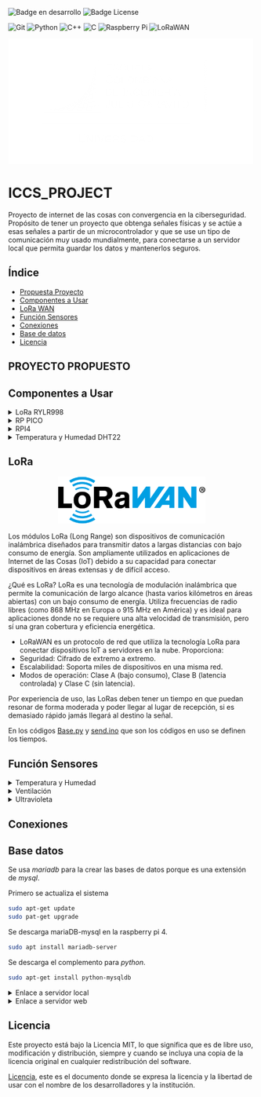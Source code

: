 ![Badge en desarrollo](https://img.shields.io/badge/STATUS-EN%20DESAROLLO-green) ![Badge License](https://img.shields.io/badge/License-MIT-yellow)

![Git](https://img.shields.io/badge/git-%23F05033.svg?style=for-the-badge&logo=git&logoColor=white) ![Python](https://img.shields.io/badge/python-3670A0?style=for-the-badge&logo=python&logoColor=ffdd54) ![C++](https://img.shields.io/badge/c++-%2300599C.svg?style=for-the-badge&logo=c%2B%2B&logoColor=white) ![C](https://img.shields.io/badge/c-%2300599C.svg?style=for-the-badge&logo=c&logoColor=white) ![Raspberry Pi](https://img.shields.io/badge/-Raspberry_Pi-C51A4A?style=for-the-badge&logo=Raspberry-Pi) ![LoRaWAN](https://img.shields.io/badge/LoRaWAN-blue?style=for-the-badge&logo=lorawan&logoColor=white)

[![Escuela Colombiana Ingenieros](Images/Logotipo_eci.png)](https://www.escuelaing.edu.co/)

# ICCS_PROJECT
Proyecto de internet de las cosas con convergencia en la ciberseguridad. Propósito de tener un proyecto que obtenga señales físicas y se actúe a esas señales a partir de un microcontrolador y que se use un tipo de comunicación muy usado mundialmente, para conectarse a un servidor local que permita guardar los datos y mantenerlos seguros.

## Índice
* [Propuesta Proyecto](#-PROYECTO-PROPUESTO)
* [Componentes a Usar](#componentes-a-usar)
* [LoRa WAN](#LoRa)
* [Función Sensores](#Función-Sensores)
* [Conexiones](#conexiones)
* [Base de datos](#base-datos)
* [Licencia](#licencia)


## PROYECTO PROPUESTO


## Componentes a Usar
<details>
<summary>LoRa RYLR998</summary>

### Modulo lora

[![LoRa](Images/rylr998.png)](https://www.amazon.com/-/es/M%C3%B3dulo-interfaz-RYLR998-certificaci%C3%B3n-antena/dp/B099RM1XMG)

Modulo lora que funciona por _UART_ siendo muy versátil y útil para microcontroladores simples. La forma en la que funciona este modulo es por comandos que el mismo fabricante recomienda usar y se pueden ver en el [manual](Documents/LoRa_AT_Command_RYLR998_RYLR498_EN.pdf).

Básicos comandos a usar:

>"AT" -> Verificación de conectividad
>
>"AT+ADDRESS=X" -> Indicar dirección 
>
>"AT+NETWORKID=Y" -> Indicar dirección de red
>
>"?" -> Al final de cualquier comando para verificar default

</details>

<details>
<summary> RP PICO </summary>

### Raspberry pi pico

[![PI PICO](Images/pi_pico.png)](https://www.raspberrypi.com/documentation/microcontrollers/pico-series.html#pico-1-family)

La **Raspberry Pi Pico** es una placa de desarrollo económica y versátil basada en el microcontrolador **RP2040**, diseñado por Raspberry Pi. Es ideal para proyectos de electrónica, IoT, robótica y más.

- **Procesador Dual-Core ARM Cortex-M0+** a 133 MHz.
- **264 KB de SRAM** integrada.
- **2 MB de memoria Flash** en la placa (en el modelo estándar).
- **DMA (Direct Memory Access)** para transferencias de datos eficientes.
- **26 pines GPIO** multifuncionales.
- Soporte para **PWM**, **I2C**, **SPI**, **UART** y **ADC**.
- **3 entradas analógicas** (12-bit ADC).
Voltaje de operación: **1.8V a 5.5V**.
- Conector **Micro-USB** para alimentación y programación.
- Modo de bajo consumo (**Sleep** y **Dormant**).
- Soporte nativo para **MicroPython** y **C/C++**

Pequeño ejemplo en micropython para encender y apagar progresivamente el led incluido en la tarjeta.
```python
import time
from machine import Pin, PWM

pwm = PWM(Pin(25))

pwm.freq(1000)

duty = 0
direction = 1
while True:
    duty += direction
    if duty > 255:
        duty = 255
        direction = -1
    elif duty < 0:
        duty = 0
        direction = 1
    pwm.duty_u16(duty * duty)
    time.sleep(0.001)
```
</details>

<details>
<summary> RPI4 </summary>

### Raspberry pi 4

[![RPI4](Images/pi4.png)](https://www.raspberrypi.com/products/raspberry-pi-4-model-b/specifications/)

La **Raspberry Pi 4** es una potente computadora de placa única (SBC) diseñada para una amplia gama de aplicaciones, desde proyectos educativos hasta servidores domésticos y sistemas embebidos. Es la versión más avanzada de la serie Raspberry Pi, con mejoras significativas en rendimiento y conectividad.

- **Procesador Broadcom BCM2711** con CPU Quad-Core ARM Cortex-A72 a **1.5 GHz**.
- Opciones de memoria RAM: **2 GB**, **4 GB** u **8 GB** (LPDDR4).
- Soporte para **microSD** (arranque del sistema operativo).
- **2 puertos USB 3.0** y **2 puertos USB 2.0** para dispositivos externos.
- Compatible con almacenamiento externo vía USB o SSD.
- **Doble banda Wi-Fi (2.4 GHz y 5 GHz)** y **Bluetooth 5.0**.
- **Gigabit Ethernet** para conexiones de red de alta velocidad.
- **2 puertos HDMI** (soporte para resoluciones de hasta **4K**).
- GPU **VideoCore VI** para aceleración gráfica y de video.
- Soporte para decodificación de video **4K H.265**.
- Salida dual HDMI para configuraciones de pantalla múltiple.
- **40 pines GPIO** compatibles con versiones anteriores.
- Soporte para **I2C**, **SPI**, **UART**, **PWM** y más.
- Voltaje de entrada: **5V** mediante conector **USB-C**.
- Consumo de energía optimizado para proyectos embebidos.

[Descripción pines python](https://gpiozero.readthedocs.io)

```python
from gpiozero import LED
from time import sleep

led = LED(17)  # Conectar un LED al pin GPIO 17

while True:
    led.on()   # Encender el LED
    sleep(1)   # Esperar 1 segundo
    led.off()  # Apagar el LED
    sleep(1)   # Esperar 1 segundo
```
</details>

<details>

<summary>Temperatura y Humedad DHT22</summary>

## DHT22

[![DHT22](Images/DHT22-Sensor-Pinout.png)](https://www.instructables.com/Raspberry-Pi-Pico-DHT22-AM2302-Temperature-Sensor-/)

El DHT22 es un sensor digital que mide la temperatura y la humedad relativa del ambiente. Es muy utilizado en proyectos de electrónica, IoT y automatización del hogar debido a su precisión y facilidad de uso.

Características Principales
Rango de medición de temperatura: -40°C a 80°C (±0.5°C de precisión).

Rango de medición de humedad: 0% a 100% (±2% de precisión).

Salida digital: Proporciona los datos en formato digital, lo que facilita su lectura con microcontroladores como Arduino, Raspberry Pi, ESP8266, etc.

Frecuencia de muestreo: Realiza una medición cada 2 segundos (no es recomendable leerlo más rápido).

Alimentación: Funciona con un voltaje de 3.3V a 5V.

Conexión: Tiene 3 o 4 pines (dependiendo del modelo):

VCC: Alimentación (3.3V o 5V).

GND: Conexión a tierra.

Data: Pin de comunicación digital (envía los datos al microcontrolador).

NC (opcional): Pin no conectado (no se usa).

</details>

## LoRa

<p align="center">
    <img src="Images/LoRaWAN_Logo.png" alt="LoRaWAN" width="300px">
</p>
 
Los módulos LoRa (Long Range) son dispositivos de comunicación inalámbrica diseñados para transmitir datos a largas distancias con bajo consumo de energía. Son ampliamente utilizados en aplicaciones de Internet de las Cosas (IoT) debido a su capacidad para conectar dispositivos en áreas extensas y de difícil acceso.

¿Qué es LoRa?
LoRa es una tecnología de modulación inalámbrica que permite la comunicación de largo alcance (hasta varios kilómetros en áreas abiertas) con un bajo consumo de energía. Utiliza frecuencias de radio libres (como 868 MHz en Europa o 915 MHz en América) y es ideal para aplicaciones donde no se requiere una alta velocidad de transmisión, pero sí una gran cobertura y eficiencia energética.

- LoRaWAN es un protocolo de red que utiliza la tecnología LoRa para conectar dispositivos IoT a servidores en la nube. Proporciona:
- Seguridad: Cifrado de extremo a extremo.
- Escalabilidad: Soporta miles de dispositivos en una misma red.
- Modos de operación: Clase A (bajo consumo), Clase B (latencia controlada) y Clase C (sin latencia).

Por experiencia de uso, las LoRas deben tener un tiempo en que puedan resonar de forma moderada y poder llegar al lugar de recepción, si es demasiado rápido jamás llegará al destino la señal.

En los códigos [Base.py](/ICCS_PROJECT/LoRa%20RYLR998/MicroPython/Base.py) y [send.ino](/ICCS_PROJECT/LoRa%20RYLR998/C_C++/send/send.ino) que son los códigos en uso se definen los tiempos.

## Función Sensores

<details>
<summary>Temperatura y Humedad</summary>

Temperaturas Promedio, Máxima y Mínima en un Invernadero
#### 1. Temperatura Promedio
Rango general: 18°C a 24°C.
Cultivos comunes:
- Hortalizas (tomate, pimiento, pepino): 20°C a 24°C.
- Frutas (fresas, melones): 18°C a 22°C.
- Plantas ornamentales: 18°C a 21°C.
#### 2. Temperatura Máxima
Rango general: 25°C a 30°C.
Consideraciones:
Temperaturas superiores a 30°C pueden causar estrés térmico en las plantas, reducir la fotosíntesis y afectar la polinización.
Es importante contar con sistemas de ventilación, sombreado o enfriamiento para evitar que la temperatura supere este umbral.
#### 3. Temperatura Mínima
Rango general: 12°C a 15°C.
Consideraciones:
Temperaturas inferiores a 10°C pueden ralentizar el crecimiento de las plantas y aumentar el riesgo de enfermedades.
En climas fríos, se utilizan sistemas de calefacción para mantener la temperatura dentro del rango óptimo.
#### 4. Recomendaciones para el Control de Temperatura
Monitoreo Constante:
Usa sensores de temperatura conectados a un sistema de monitoreo en tiempo real.
Ejemplo: Sensores DHT22 o DS18B20 conectados a un Arduino o Raspberry Pi.
Automatización:
Implementa sistemas automáticos para controlar la ventilación, calefacción y enfriamiento.
Ejemplo: Usa actuadores para abrir/cerrar ventanas o encender/apagar calefactores.
Rangos Específicos por Cultivo:
Ajusta los rangos de temperatura según las necesidades del cultivo y su etapa de crecimiento (germinación, crecimiento, floración, fructificación).
Alertas:
Configura alertas para notificar cuando la temperatura supere los rangos deseados.

#### 1. Humedad Promedio
Rango general: 50% a 70%.
Cultivos comunes:
- Hortalizas (tomate, pimiento, pepino): 60% - 70%.
- Frutas (fresas, melones): 50% - 60%.
- Plantas ornamentales: 50% - 70%.
#### 2. Humedad Máxima
Rango general: 70% a 80%.
Humedades superiores a 80% aumentan el riesgo de enfermedades fúngicas (como mildiu u oídio) y reducen la transpiración de las plantas.
Es importante contar con sistemas de ventilación o deshumidificación para evitar humedades excesivas.
#### 3. Humedad Mínima
Rango general: 40% a 50%.
Humedades inferiores a 40% pueden causar estrés hídrico en las plantas, reducir la fotosíntesis y aumentar la transpiración.
</details>

<details>
<summary>Ventilación</summary>

#### 1. Tasa de Renovación de Aire (Promedio)
Rango general: 20 a 30 renovaciones de aire por hora.
Descripción:
Esto significa que el volumen total de aire dentro del invernadero debe ser reemplazado entre 20 y 30 veces cada hora.
Este valor es un promedio y puede variar según el tamaño del invernadero, el tipo de cultivo y las condiciones climáticas externas.
#### 2. Velocidad del Aire (Mínimo y Máximo)
Velocidad mínima: 0.1 a 0.3 m/s.
Una velocidad demasiado baja puede generar zonas de aire estancado, lo que aumenta el riesgo de enfermedades y desuniformidad en el crecimiento de las plantas.
Velocidad máxima: 0.5 a 1.0 m/s.
Una velocidad demasiado alta puede causar estrés mecánico en las plantas y aumentar la transpiración, lo que lleva a un mayor consumo de agua.
#### 3. Apertura de Ventanas (Mínimo y Máximo)
Apertura mínima: 10% a 20% del área total del techo o laterales.
Esto permite una ventilación básica para evitar el sobrecalentamiento y la acumulación de humedad.
Apertura máxima: 50% a 70% del área total del techo o laterales.
En días calurosos o con alta radiación solar, se recomienda abrir las ventanas al máximo para permitir una ventilación adecuada.
Factores que Influyen en la Ventilación
Tamaño del Invernadero:
Invernaderos más grandes requieren sistemas de ventilación más potentes o un mayor número de ventanas.
Tipo de Cultivo:
Algunos cultivos son más sensibles a las corrientes de aire (por ejemplo, las hortalizas de hoja), mientras que otros toleran velocidades más altas (por ejemplo, los tomates).
Clima Externo:
En climas cálidos y húmedos, se necesita una mayor ventilación para reducir la temperatura y la humedad.
En climas fríos, la ventilación debe ser controlada para evitar pérdidas de calor.
Sistemas de Ventilación:
Ventilación natural: Utiliza ventanas laterales y cenitales que se abren y cierran automáticamente.
Ventilación forzada: Usa ventiladores eléctricos para mover el aire.
#### 4. Recomendaciones para una Ventilación Eficiente
Ventilación Natural:
Instala ventanas laterales y cenitales que permitan la entrada y salida de aire.
Asegúrate de que las ventanas estén distribuidas uniformemente para evitar zonas de aire estancado.
Ventilación Forzada:
Usa ventiladores para mover el aire cuando la ventilación natural no sea suficiente.
Coloca los ventiladores estratégicamente para crear un flujo de aire uniforme.
Control Automático:
Usa sensores de temperatura y humedad para automatizar la apertura y cierre de ventanas o el encendido de ventiladores.
Ejemplo: Si la temperatura supera los 28°C, abre las ventanas al 50%.
Sombreado:
Combina la ventilación con sistemas de sombreado (mallas o pinturas reflectantes) para reducir la carga térmica.
</details>

<details>
<summary>Ultravioleta</summary>

</details>


## Conexiones


## Base datos

Se usa _mariadb_ para la crear las bases de datos porque es una extensión de _mysql_.

Primero se actualiza el sistema
```bash
sudo apt-get update
sudo pat-get upgrade
```

Se descarga mariaDB-mysql en la raspberry pi 4.
```bash
sudo apt install mariadb-server 
```

Se descarga el complemento para _python_.
```bash
sudo apt-get install python-mysqldb
```

<details>
<summary>Enlace a servidor local</summary>

Ingresamos al host de mysql.

```bash
sudo mysql -u root
```
Creamos la base de datos del ***Invernadero***

```SQL
CREATE DATABASE Invernadero;
```
Nos adentramos en la base de datos

```SQL
USE Invernadero;
```
Creamos la tabla DHT22

```SQL
CREATE TABLE DHT22 (ID INT AUTO_INCREMENT PRIMARY KEY, time TIMESTAMP, Temperatura FLOAT, Humedad FLOAT);
```
Ahora, se debe mostrar la tabla

```SQL
DESCRIBE DHT22;
```
Ahora, se crea el usuario host

```SQL
CREATE USER 'RPI4'@'localhost' IDENTIFIED BY 'raspberry4';
```
Se otorgan permisos

```SQL
GRANT ALL PRIVILEGES ON *.* TO 'RPI4'@'localhost';
```
Para ver las bases de datos se usa:

```SQL
SHOW DATABASES;
SHOW TABLES;
```
Y para conectar la base de datos al sistema con python.

```Python
name_db = MYSQLdb.connect(host="localhost",user="RPI4",passwd="raspberry4",db="Invernadero") #conexión con MYSQL/MariaDB 
cursor = db.cursor() # crear cursor

cursor.execute('''INSERT INTO DHT22 (time,Temperatura, Humedad) VALUES (NOW(),%s, %s);''',(temp,hum)) # ingresar datos
db.commit() # 
```
Para verificar lo que ha pasado en la base de datos se va a SQL
```SQL
SELECT * FROM DHT22;
```

Ahora, para poder hacer control sin necesidad de verificar la base en mysql, se puede usar una erramienta que nos permite conectar la dirección ip para abrirla en el navegador con el mismo router.
[Nginx](https://nginx.org/en/)

```bash
sudo apt install nginx
```
Con esto hecho, solo se debe ingresar al terminal

```bash
ifconfig
```
Y se mostraran las configuraciones de ip de internet y bluetooth de la raspberry, ahí solo nos interesa ip4 no ip6, con este ip4 se ingresa tal cual el número al buscador y se visualiza un html que modificaremos.
Con el siguiente comando nos dirigimos al lugar donde estan los datos de la página local.

```bash
RPI4@LocalHost:~ $ cd /var/www/html
RPI4@LocalHost:/var/www/html $ ls
    index.nginx-debian.html
RPI4@LocalHost:/var/www/html $ cat index.nginx-debian.html 
```
Ahora, de forma opcional se puede cambiar el propietario del directorio al host.

```bash
sudo chown RPI4:RPI4 .
```
Con ls se ve dos archivos ahora y se puede eliminar el archivo index anterior con rm y se genera codigo como [local web](/ICCS_PROJECT/Code/WEB/LOCAL/iccs.html).


</details>

<details>
<summary>Enlace a servidor web</summary>

</details>

## Licencia

Este proyecto está bajo la Licencia MIT, lo que significa que es de libre uso, modificación y distribución, siempre y cuando se incluya una copia de la licencia original en cualquier redistribución del software.

[Licencia](/LICENSE), este es el documento donde se expresa la licencia y la libertad de usar con el nombre de los desarrolladores y la institución.

